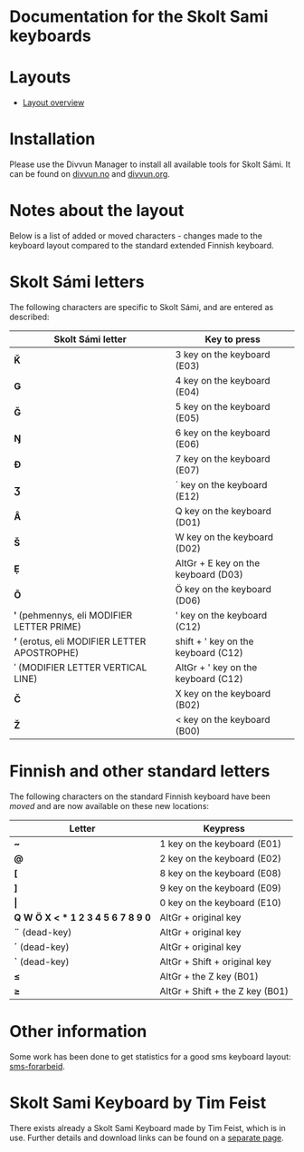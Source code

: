 # Documentation for the Skolt Sami keyboards


# Layouts

-   [Layout overview](layout.html)

# Installation

Please use the Divvun Manager to install all available tools for Skolt Sámi.
It can be found on [divvun.no](https://divvun.no) and [divvun.org](https://divvun.org).

# Notes about the layout

Below is a list of added or moved characters - changes made to the
keyboard layout compared to the standard extended Finnish keyboard.

# Skolt Sámi letters

The following characters are specific to Skolt Sámi, and are entered as
described:

Skolt Sámi letter | Key to press
----------------- | ------------
**Ǩ**                 | 3 key on the keyboard (E03)
**Ǥ**                 | 4 key on the keyboard (E04)
**Ǧ**                 | 5 key on the keyboard (E05)
**Ŋ**                 | 6 key on the keyboard (E06)
**Đ**                 | 7 key on the keyboard (E07)
**Ʒ**                 | ´ key on the keyboard (E12)
**Â**                 | Q key on the keyboard (D01)
**Š**                 | W key on the keyboard (D02)
**Ẹ**                 | AltGr + E key on the keyboard (D03)
**Õ**                 | Ö key on the keyboard (D06)
**ʹ** (pehmennys, eli MODIFIER LETTER PRIME)   | ' key on the keyboard (C12)
**ʼ** (erotus, eli MODIFIER LETTER APOSTROPHE) | shift + ' key on the keyboard (C12)
**ˈ** (MODIFIER LETTER VERTICAL LINE)          | AltGr + ' key on the keyboard (C12)
**Č**                 | X key on the keyboard (B02)
**Ž**                 | < key on the keyboard (B00)

# Finnish and other standard letters

The following characters on the standard Finnish keyboard have been
*moved* and are now available on these new locations:

Letter | Keypress
------ | --------
**\~**  | 1 key on the keyboard (E01)
 **@**  | 2 key on the keyboard (E02)
**\[**  | 8 key on the keyboard (E08)
**\]**  | 9 key on the keyboard (E09)
**\|**  | 0 key on the keyboard (E10)
**Q W Ö X < \* 1 2 3 4 5 6 7 8 9 0**  | AltGr + original key
**¨**  (dead-key) | AltGr + original key
**´**  (dead-key) | AltGr + original key
**\`** (dead-key) | AltGr + Shift + original key
**≤**             | AltGr + the Z key (B01)
**≥**             | AltGr + Shift + the Z key (B01)

# Other information

Some work has been done to get statistics for a good sms keyboard
layout: [sms-forarbeid](sms-forarbeid.md).

# Skolt Sami Keyboard by Tim Feist

There exists already a Skolt Sami Keyboard made by Tim Feist, which is
in use. Further details and download links can be found on a [separate
page](SkoltSamiKeyboardByTimFeist.html).
